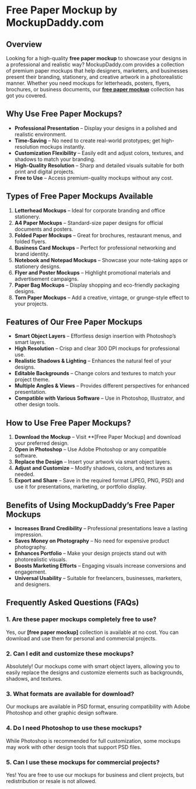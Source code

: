# Free Paper Mockup by MockupDaddy.com

## Overview

Looking for a high-quality **free paper mockup** to showcase your designs in a professional and realistic way? MockupDaddy.com provides a collection of premium paper mockups that help designers, marketers, and businesses present their branding, stationery, and creative artwork in a photorealistic manner. Whether you need mockups for letterheads, posters, flyers, brochures, or business documents, our **[free paper mockup](https://www.mockupdaddy.com/paper-mockup)** collection has got you covered.

## Why Use Free Paper Mockups?

- **Professional Presentation** – Display your designs in a polished and realistic environment.
- **Time-Saving** – No need to create real-world prototypes; get high-resolution mockups instantly.
- **Customization Flexibility** – Easily edit and adjust colors, textures, and shadows to match your branding.
- **High-Quality Resolution** – Sharp and detailed visuals suitable for both print and digital projects.
- **Free to Use** – Access premium-quality mockups without any cost.

## Types of Free Paper Mockups Available

1. **Letterhead Mockups** – Ideal for corporate branding and office stationery.
2. **A4 Paper Mockups** – Standard-size paper designs for official documents and posters.
3. **Folded Paper Mockups** – Great for brochures, restaurant menus, and folded flyers.
4. **Business Card Mockups** – Perfect for professional networking and brand identity.
5. **Notebook and Notepad Mockups** – Showcase your note-taking apps or stationery designs.
6. **Flyer and Poster Mockups** – Highlight promotional materials and advertisement campaigns.
7. **Paper Bag Mockups** – Display shopping and eco-friendly packaging designs.
8. **Torn Paper Mockups** – Add a creative, vintage, or grunge-style effect to your projects.

## Features of Our Free Paper Mockups

- **Smart Object Layers** – Effortless design insertion with Photoshop’s smart layers.
- **High Resolution** – Crisp and clear 300 DPI mockups for professional use.
- **Realistic Shadows & Lighting** – Enhances the natural feel of your designs.
- **Editable Backgrounds** – Change colors and textures to match your project theme.
- **Multiple Angles & Views** – Provides different perspectives for enhanced presentation.
- **Compatible with Various Software** – Use in Photoshop, Illustrator, and other design tools.

## How to Use Free Paper Mockups?

1. **Download the Mockup** – Visit **[Free Paper Mockup] and download your preferred design.
2. **Open in Photoshop** – Use Adobe Photoshop or any compatible software.
3. **Replace the Design** – Insert your artwork via smart object layers.
4. **Adjust and Customize** – Modify shadows, colors, and textures as needed.
5. **Export and Share** – Save in the required format (JPEG, PNG, PSD) and use it for presentations, marketing, or portfolio display.

## Benefits of Using MockupDaddy’s Free Paper Mockups

- **Increases Brand Credibility** – Professional presentations leave a lasting impression.
- **Saves Money on Photography** – No need for expensive product photography.
- **Enhances Portfolio** – Make your design projects stand out with photorealistic visuals.
- **Boosts Marketing Efforts** – Engaging visuals increase conversions and engagement.
- **Universal Usability** – Suitable for freelancers, businesses, marketers, and designers.

## Frequently Asked Questions (FAQs)

### 1. Are these paper mockups completely free to use?
Yes, our **[free paper mockup]** collection is available at no cost. You can download and use them for personal and commercial projects.

### 2. Can I edit and customize these mockups?
Absolutely! Our mockups come with smart object layers, allowing you to easily replace the designs and customize elements such as backgrounds, shadows, and textures.

### 3. What formats are available for download?
Our mockups are available in PSD format, ensuring compatibility with Adobe Photoshop and other graphic design software.

### 4. Do I need Photoshop to use these mockups?
While Photoshop is recommended for full customization, some mockups may work with other design tools that support PSD files.

### 5. Can I use these mockups for commercial projects?
Yes! You are free to use our mockups for business and client projects, but redistribution or resale is not allowed.
